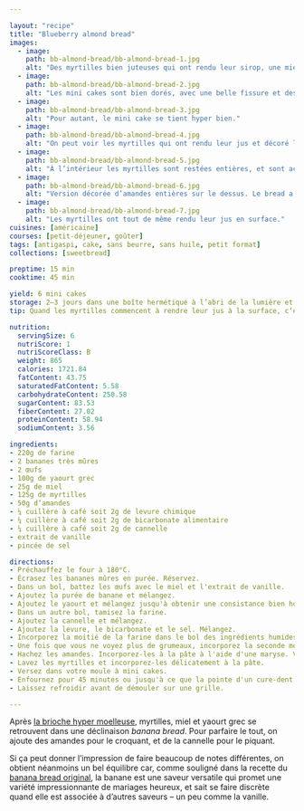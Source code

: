 ```yaml
---

layout: "recipe"
title: "Blueberry almond bread"
images:
  - image:
    path: bb-almond-bread/bb-almond-bread-1.jpg
    alt: "Des myrtilles bien juteuses qui ont rendu leur sirop, une mie câline et des amandes hachées."
  - image:
    path: bb-almond-bread/bb-almond-bread-2.jpg
    alt: "Les mini cakes sont bien dorés, avec une belle fissure et des myrtilles qui ont rendu du jus à la cuisson."
  - image:
    path: bb-almond-bread/bb-almond-bread-3.jpg
    alt: "Pour autant, le mini cake se tient hyper bien."
  - image:
    path: bb-almond-bread/bb-almond-bread-4.jpg
    alt: "On peut voir les myrtilles qui ont rendu leur jus et décoré les breads un peu comme des muffins."
  - image:
    path: bb-almond-bread/bb-almond-bread-5.jpg
    alt: "À l’intérieur les myrtilles sont restées entières, et sont accompagnées de morceaux d’amandes bien craquants."
  - image:
    path: bb-almond-bread/bb-almond-bread-6.jpg
    alt: "Version décorée d’amandes entières sur le dessus. Le bread a moins gonflé."
  - image:
    path: bb-almond-bread/bb-almond-bread-7.jpg
    alt: "Les myrtilles ont tout de même rendu leur jus en surface."
cuisines: [américaine]
courses: [petit-déjeuner, goûter]
tags: [antigaspi, cake, sans beurre, sans huile, petit format]
collections: [sweetbread]

preptime: 15 min
cooktime: 45 min

yield: 6 mini cakes
storage: 2–3 jours dans une boîte hermétique à l’abri de la lumière et de la chaleur. 5 jours au frigo. 2 mois au congélateur.
tip: Quand les myrtilles commencent à rendre leur jus à la surface, c‘est le signe que la cuisson est presque terminée.

nutrition:
  servingSize: 6
  nutriScore: 1
  nutriScoreClass: B
  weight: 865
  calories: 1721.84
  fatContent: 43.75
  saturatedFatContent: 5.58
  carbohydrateContent: 250.58
  sugarContent: 83.53
  fiberContent: 27.02
  proteinContent: 58.94
  sodiumContent: 3.56

ingredients:
- 220g de farine
- 2 bananes très mûres
- 2 œufs
- 100g de yaourt grec
- 25g de miel
- 125g de myrtilles
- 50g d’amandes
- ¼ cuillère à café soit 2g de levure chimique
- ¼ cuillère à café soit 2g de bicarbonate alimentaire
- ¼ cuillère à café soit 2g de cannelle
- extrait de vanille
- pincée de sel

directions:
- Préchauffez le four à 180°C.
- Écrasez les bananes mûres en purée. Réservez.
- Dans un bol, battez les œufs avec le miel et l'extrait de vanille. 
- Ajoutez la purée de banane et mélangez.
- Ajoutez le yaourt et mélangez jusqu'à obtenir une consistance bien homogène.
- Dans un autre bol, tamisez la farine. 
- Ajoutez la cannelle et mélangez. 
- Ajoutez la levure, le bicarbonate et le sel. Mélangez. 
- Incorporez la moitié de la farine dans le bol des ingrédients humides à la maryse. 
- Une fois que vous ne voyez plus de grumeaux, incorporez la seconde moitié. Réservez. 
- Hachez les amandes. Incorporez-les à la pâte à l'aide d'une maryse. Vous pouvez également en réserver 12 entières pour les déposer sur le dessus des cakes.
- Lavez les myrtilles et incorporez-les délicatement à la pâte. 
- Versez dans votre moule à mini cakes. 
- Enfournez pour 45 minutes ou jusqu'à ce que la pointe d'un cure-dent ressorte sèche. 
- Laissez refroidir avant de démouler sur une grille. 

---
```


Après [la brioche hyper moelleuse](brioche-myrtille.html), myrtilles, miel et yaourt grec se retrouvent dans une déclinaison <i lang="en">banana bread</i>. Pour parfaire le tout, on ajoute des amandes pour le croquant, et de la cannelle pour le piquant.

Si ça peut donner l’impression de faire beaucoup de notes différentes, on obtient néanmoins un bel équilibre car, comme souligné dans la recette du [banana bread original](banana-bread.html), la banane est une saveur versatile qui promet une variété impressionnante de mariages heureux, et sait se faire discrète quand elle est associée à d’autres saveurs – un peu comme la vanille.